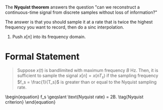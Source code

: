 The **Nyquist theorem** answers the question "can we reconstruct a continuous-time signal from discrete samples without loss of information?"


The answer is that you should sample it at a rate that is twice the highest frequency you want to record, then do a sinc interpolation.

1. Push $x[n]$ into its frequency domain.

# Formal Statement

> Suppose $x(t)$ is bandlimited with maximum frequency $B$ Hz. Then, it is sufficient to sample the signal $x[n] = x(nT_s)$ if the sampling frequency $f_s = \frac{1}{T_s}$ is greater than or equal to the Nyquist sampling rate.

\begin{equation}
f_s \geqslant \text{Nyquist rate} = 2B. \tag{Nyquist criterion}
\end{equation}